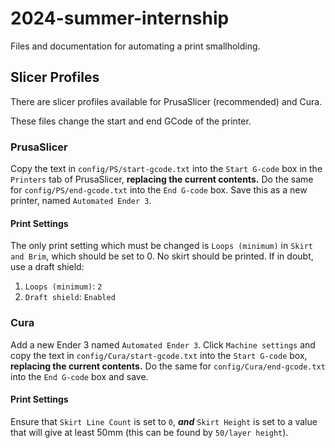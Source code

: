 # 2024-summer-internship
Files and documentation for automating a print smallholding.

## Slicer Profiles
There are slicer profiles available for PrusaSlicer (recommended) and Cura.

These files change the start and end GCode of the printer.

### PrusaSlicer
Copy the text in `config/PS/start-gcode.txt` into the `Start G-code` box in the `Printers` tab of PrusaSlicer, **replacing the current contents.** Do the same for `config/PS/end-gcode.txt` into the `End G-code` box. Save this as a new printer, named `Automated Ender 3`.

#### Print Settings
The only print setting which must be changed is `Loops (minimum)` in `Skirt and Brim`, which should be set to 0. No skirt should be printed. If in doubt, use a draft shield:
1. `Loops (minimum)`: `2`
2. `Draft shield`: `Enabled`

### Cura
Add a new Ender 3 named `Automated Ender 3`. Click `Machine settings` and copy the text in `config/Cura/start-gcode.txt` into the `Start G-code` box, **replacing the current contents.** Do the same for `config/Cura/end-gcode.txt` into the `End G-code` box and save.

#### Print Settings
Ensure that `Skirt Line Count` is set to `0`, ***and*** `Skirt Height` is set to a value that will give at least 50mm (this can be found by `50/layer height`).
